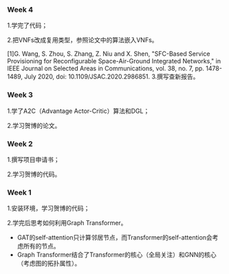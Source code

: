 ### Week 4

1.学完了代码；

2.把VNFs改成复用类型，参照论文中的算法嵌入VNFs。

[1]G. Wang, S. Zhou, S. Zhang, Z. Niu and X. Shen, "SFC-Based Service Provisioning for Reconfigurable Space-Air-Ground Integrated Networks," in IEEE Journal on Selected Areas in Communications, vol. 38, no. 7, pp. 1478-1489, July 2020, doi: 10.1109/JSAC.2020.2986851.
3.撰写查新报告。

### Week 3

1.学了A2C（Advantage Actor-Critic）算法和DGL；

2.学习贺博的论文。


### Week 2

1.撰写项目申请书；

2.学习贺博的代码。


### Week 1

1.安装环境，学习贺博的代码；

2.学完后思考如何利用Graph Transformer。
- GAT的self-attention只计算邻居节点，而Transformer的self-attention会考虑所有的节点。
- Graph Transformer结合了Transformer的核心（全局关注）和GNN的核心（考虑图的拓扑属性）。
